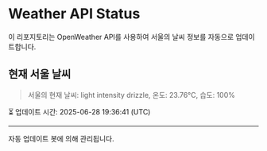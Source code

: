
# Weather API Status

이 리포지토리는 OpenWeather API를 사용하여 서울의 날씨 정보를 자동으로 업데이트합니다.

## 현재 서울 날씨
> 서울의 현재 날씨: light intensity drizzle, 온도: 23.76°C, 습도: 100%

⏳ 업데이트 시간: 2025-06-28 19:36:41 (UTC)

---
자동 업데이트 봇에 의해 관리됩니다.
